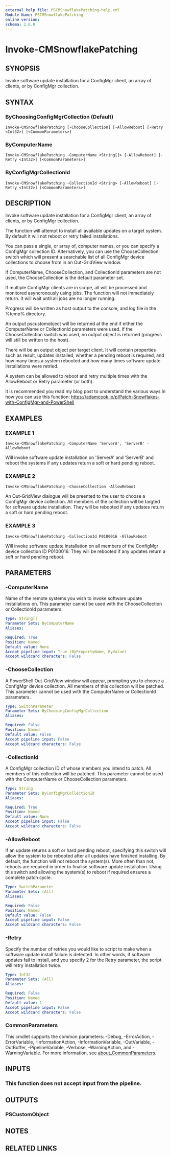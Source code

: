 ```yaml
---
external help file: PSCMSnowflakePatching-help.xml
Module Name: PSCMSnowflakePatching
online version:
schema: 2.0.0
---
```


# Invoke-CMSnowflakePatching

## SYNOPSIS
Invoke software update installation for a ConfigMgr client, an array of clients, or by ConfigMgr collection.

## SYNTAX

### ByChoosingConfigMgrCollection (Default)
```
Invoke-CMSnowflakePatching [-ChooseCollection] [-AllowReboot] [-Retry <Int32>] [<CommonParameters>]
```

### ByComputerName
```
Invoke-CMSnowflakePatching -ComputerName <String[]> [-AllowReboot] [-Retry <Int32>] [<CommonParameters>]
```

### ByConfigMgrCollectionId
```
Invoke-CMSnowflakePatching -CollectionId <String> [-AllowReboot] [-Retry <Int32>] [<CommonParameters>]
```

## DESCRIPTION
Invoke software update installation for a ConfigMgr client, an array of clients, or by ConfigMgr collection.

The function will attempt to install all available updates on a target system.
By default it will not reboot or 
retry failed installations.

You can pass a single, or array of, computer names, or you can specify a ConfigMgr collection ID.
Alternatively,
you can use the ChooseCollection switch which will present a searchable list of all ConfigMgr device collections
to choose from in an Out-GridView window.

If ComputerName, ChooseCollection, and CollectionId parameters are not used, the ChooseCollection is the default
parameter set.

If multiple ConfigMgr clients are in scope, all will be processed and monitored asyncronously using jobs.
The
function will not immediately return.
It will wait until all jobs are no longer running.

Progress will be written as host output to the console, and log file in the %temp% directory.

An output pscustomobject will be returned at the end if either the ComputerName or CollectionId parameters
were used.
If the ChooseCollection switch was used, no output object is returned (progress will still be written
to the host). 

There will be an output object per target client.
It will contain properties such as result, updates installed, 
whether a pending reboot is required, and how many times a system rebooted and how
many times software update installations were retried.

A system can be allowed to reboot and retry multiple times with the AllowReboot or Retry parameter (or both).

It is recommended you read my blog post to understand the various ways in how you can use this function: 
https://adamcook.io/p/Patch-Snowflakes-with-ConfigMgr-and-PowerShell

## EXAMPLES

### EXAMPLE 1
```
Invoke-CMSnowflakePatching -ComputerName 'ServerA', 'ServerB' -AllowReboot
```

Will invoke software update installation on 'ServerA' and 'ServerB' and reboot the systems if any updates return
a soft or hard pending reboot.

### EXAMPLE 2
```
Invoke-CMSnowflakePatching -ChooseCollection -AllowReboot
```

An Out-GridView dialogue will be preented to the user to choose a ConfigMgr device collection.
All members of
the collection will be targted for software update installation.
They will be rebooted if any updates
return a soft or hard pending reboot.

### EXAMPLE 3
```
Invoke-CMSnowflakePatching -CollectionId P0100016 -AllowReboot
```

Will invoke software update installation on all members of the ConfigMgr device collection ID P0100016.
They
will be rebooted if any updates return a soft or hard pending reboot.

## PARAMETERS

### -ComputerName
Name of the remote systems you wish to invoke software update installations on.
This parameter cannot be used with the ChooseCollection or CollectionId parameters.

```yaml
Type: String[]
Parameter Sets: ByComputerName
Aliases:

Required: True
Position: Named
Default value: None
Accept pipeline input: True (ByPropertyName, ByValue)
Accept wildcard characters: False
```

### -ChooseCollection
A PowerShell Out-GridView window will appear, prompting you to choose a ConfigMgr device collection. 
All members of this collection will be patched.
This parameter cannot be used with the ComputerName or CollectionId parameters.

```yaml
Type: SwitchParameter
Parameter Sets: ByChoosingConfigMgrCollection
Aliases:

Required: False
Position: Named
Default value: False
Accept pipeline input: False
Accept wildcard characters: False
```

### -CollectionId
A ConfigMgr collection ID of whose members you intend to patch.
All members of this collection will be patched.
This parameter cannot be used with the ComputerName or ChooseCollection parameters.

```yaml
Type: String
Parameter Sets: ByConfigMgrCollectionId
Aliases:

Required: True
Position: Named
Default value: None
Accept pipeline input: False
Accept wildcard characters: False
```

### -AllowReboot
If an update returns a soft or hard pending reboot, specifying this switch will allow the system to be rebooted
after all updates have finished installing.
By default, the function will not reboot the system(s). 
More often than not, reboots are required in order to finalise software update installation.
Using this switch
and allowing the system(s) to reboot if required ensures a complete patch cycle.

```yaml
Type: SwitchParameter
Parameter Sets: (All)
Aliases:

Required: False
Position: Named
Default value: False
Accept pipeline input: False
Accept wildcard characters: False
```

### -Retry
Specify the number of retries you would like to script to make when a software update install failure is detected.
In other words, if software updates fail to install, and you specify 2 for the Retry parameter, the script will
retry installation twice.

```yaml
Type: Int32
Parameter Sets: (All)
Aliases:

Required: False
Position: Named
Default value: 1
Accept pipeline input: False
Accept wildcard characters: False
```

### CommonParameters
This cmdlet supports the common parameters: -Debug, -ErrorAction, -ErrorVariable, -InformationAction, -InformationVariable, -OutVariable, -OutBuffer, -PipelineVariable, -Verbose, -WarningAction, and -WarningVariable. For more information, see [about_CommonParameters](http://go.microsoft.com/fwlink/?LinkID=113216).

## INPUTS

### This function does not accept input from the pipeline.
## OUTPUTS

### PSCustomObject
## NOTES

## RELATED LINKS
